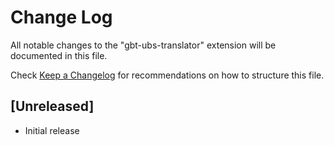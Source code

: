 # Change Log

All notable changes to the "gbt-ubs-translator" extension will be documented in this file.

Check [Keep a Changelog](http://keepachangelog.com/) for recommendations on how to structure this file.

## [Unreleased]

- Initial release